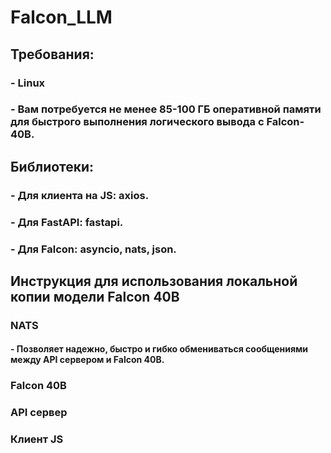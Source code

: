 # **Falcon_LLM**

## Требования: 
### - Linux 
### - Вам потребуется не менее 85-100 ГБ оперативной памяти для быстрого выполнения логического вывода с Falcon-40B.


## Библиотеки:
### - Для клиента на JS: axios.
### - Для FastAPI: fastapi.
### - Для Falcon: asyncio, nats, json.


## **Инструкция для использования локальной копии модели Falcon 40B**
### NATS
#### - Позволяет надежно, быстро и гибко обмениваться сообщениями между API сервером и Falcon 40B.


### Falcon 40B

### API сервер


### Клиент JS
